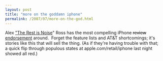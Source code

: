 ```yaml
---
layout: post
title: "more on the goddamn iphone"
permalink: /2007/07/more-on-the-god.html
---
```


<p>Alex <a href="http://www.therestisnoise.com/">&quot;The Rest is Noise</a>&quot; Ross has the most compelling iPhone <del>review</del> <a href="http://www.therestisnoise.com/2007/07/endorsement.html">endorsement</a> around.&nbsp; Forget the feature lists and AT&amp;T shortcomings; it's stories like this that will sell the thing. (As if they're having trouble with that; a quick flip through populous states at apple.com/retail/iphone last night showed all red.)</p>


